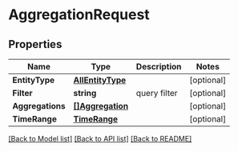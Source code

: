 # AggregationRequest

## Properties

Name | Type | Description | Notes
------------ | ------------- | ------------- | -------------
**EntityType** | [**AllEntityType**](AllEntityType.md) |  | [optional] 
**Filter** | **string** | query filter | [optional] 
**Aggregations** | [**[]Aggregation**](Aggregation.md) |  | [optional] 
**TimeRange** | [**TimeRange**](TimeRange.md) |  | [optional] 

[[Back to Model list]](../README.md#documentation-for-models) [[Back to API list]](../README.md#documentation-for-api-endpoints) [[Back to README]](../README.md)


